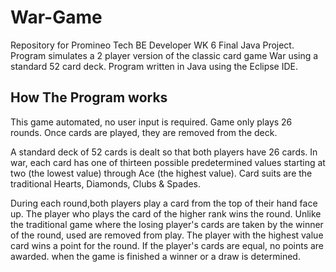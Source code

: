 # War-Game
Repository for Promineo Tech BE Developer WK 6 Final Java Project. Program simulates a 2 player version of the classic card game War using a standard 52 card deck. Program written in Java using the Eclipse IDE.

## How The Program works
This game automated, no user input is required. Game only plays 26 rounds. Once cards are played, they are removed from the deck.

A standard deck of 52 cards is dealt so that both players have 26 cards. In war, each card has one of thirteen possible predetermined values starting at two (the lowest value) through Ace (the highest value). Card suits are the traditional Hearts, Diamonds, Clubs & Spades.

During each round,both players play a card from the top of their hand face up. The player who plays the card of the higher rank wins the round. Unlike the traditional game where the losing player's cards are taken by the winner of the round, used are removed from play. The player with the highest value card wins a point for the round. If the player's cards are equal, no points are awarded. when the game is finished a winner or a draw is determined.
